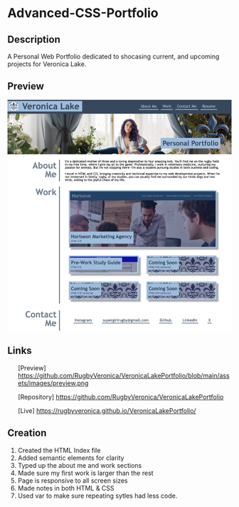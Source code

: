 # Advanced-CSS-Portfolio

## Description

A Personal Web Portfolio dedicated to shocasing current, and upcoming projects for Veronica Lake.


## Preview

![Preview](assets/images/preview.png)

## Links
<ul>

[Preview] https://github.com/RugbyVeronica/VeronicaLakePortfolio/blob/main/assets/images/preview.png

[Repository] https://github.com/RugbyVeronica/VeronicaLakePortfolio

[Live] https://rugbyveronica.github.io/VeronicaLakePortfolio/

</ul>

## Creation
1. Created the HTML Index file
2. Added semantic elements for clarity
3. Typed up the about me and work sections
4. Made sure my first work is larger than the rest
5. Page is responsive to all screen sizes
6. Made notes in both HTML & CSS
7. Used var to make sure repeating sytles had less code.